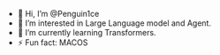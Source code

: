 - 👋 Hi, I’m @Penguin1ce
- 👀 I’m interested in Large Language model and Agent.
- 🌱 I’m currently learning Transformers.
- ⚡ Fun fact: MACOS

<!---
Penguin1ce/Penguin1ce is a ✨ special ✨ repository because its `README.md` (this file) appears on your GitHub profile.
You can click the Preview link to take a look at your changes.
--->
